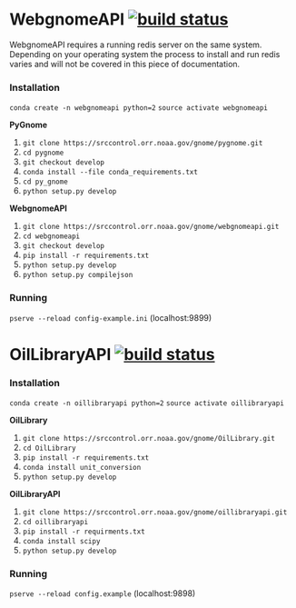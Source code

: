 WebgnomeAPI [![build status](https://srccontrol.orr.noaa.gov/gnome/webgnomeapi/badges/master/build.svg)](https://srccontrol.orr.noaa.gov/gnome/webgnomeapi/commits/master)
============

WebgnomeAPI requires a running redis server on the same system. Depending on your operating system the process to install and run redis varies and will not be covered in this piece of documentation. 

### Installation
`conda create -n webgnomeapi python=2`
`source activate webgnomeapi`

__PyGnome__
1. `git clone https://srccontrol.orr.noaa.gov/gnome/pygnome.git`
2. `cd pygnome`
3. `git checkout develop`
4. `conda install --file conda_requirements.txt`
5. `cd py_gnome`
6. `python setup.py develop`

__WebgnomeAPI__
1. `git clone https://srccontrol.orr.noaa.gov/gnome/webgnomeapi.git`
2. `cd webgnomeapi`
3. `git checkout develop`
4. `pip install -r requirements.txt`
5. `python setup.py develop`
6. `python setup.py compilejson`

### Running
`pserve --reload config-example.ini` (localhost:9899)


OilLibraryAPI [![build status](https://srccontrol.orr.noaa.gov/gnome/oillibraryapi/badges/master/build.svg)](https://srccontrol.orr.noaa.gov/gnome/oillibraryapi/commits/master)
=============

### Installation
`conda create -n oillibraryapi python=2`
`source activate oillibraryapi`

__OilLibrary__
1. `git clone https://srccontrol.orr.noaa.gov/gnome/OilLibrary.git`
2. `cd OilLibrary`
3. `pip install -r requirements.txt`
4. `conda install unit_conversion`
5. `python setup.py develop`

__OilLibraryAPI__
1. `git clone https://srccontrol.orr.noaa.gov/gnome/oillibraryapi.git`
2. `cd oillibraryapi`
3. `pip install -r requirments.txt`
4. `conda install scipy`
5. `python setup.py develop`

### Running
`pserve --reload config.example` (localhost:9898)
